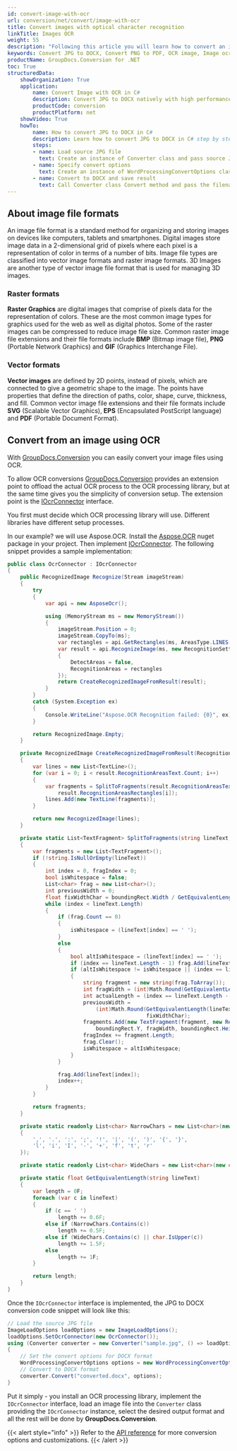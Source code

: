 ```yaml
---
id: convert-image-with-ocr
url: conversion/net/convert/image-with-ocr
title: Convert images with optical character recognition
linkTitle: Images OCR
weight: 55
description: "Following this article you will learn how to convert an image file to word or pdf using OCR with a couple of C# code lines and GroupDocs.Conversion for .NET."
keywords: Convert JPG to DOCX, Convert PNG to PDF, OCR image, Image ocr, 
productName: GroupDocs.Conversion for .NET
toc: True
structuredData:
    showOrganization: True
    application:    
        name: Convert Image with OCR in C#    
        description: Convert JPG to DOCX natively with high performance using C# language and GroupDocs.Conversion for .NET APIs
        productCode: conversion
        productPlatform: net 
    showVideo: True
    howTo:
        name: How to convert JPG to DOCX in C# 
        description: Learn how to convert JPG to DOCX in C# step by step
        steps:
        - name: Load source JPG file 
          text: Create an instance of Converter class and pass source JPG file path as a constructor parameter. You may specify absolute or relative file paths as per your requirements. 
        - name: Specify convert options 
          text: Create an instance of WordProcessingConvertOptions class.
        - name: Convert to DOCX and save result 
          text: Call Converter class Convert method and pass the filename for the converted DOCX file and the WordConvertOptions object from the previous step as parameters.
---
```


## About image file formats

An image file format is a standard method for organizing and storing images on devices like computers, tablets and smartphones. Digital images store image data in a 2-dimensional grid of pixels where each pixel is a representation of color in terms of a number of bits. Image file types are classified into vector image formats and raster image formats. 3D Images are another type of vector image file format that is used for managing 3D images.

### Raster formats

**Raster Graphics** are digital images that comprise of pixels data for the representation of colors. These are the most common image types for graphics used for the web as well as digital photos. Some of the raster images can be compressed to reduce image file size. Common raster image file extensions and their file formats include **BMP** (Bitmap image file), **PNG** (Portable Network Graphics) and **GIF** (Graphics Interchange File).

### Vector formats

**Vector images** are defined by 2D points, instead of pixels, which are connected to give a geometric shape to the image. The points have properties that define the direction of paths, color, shape, curve, thickness, and fill. Common vector image file extensions and their file formats include **SVG** (Scalable Vector Graphics), **EPS** (Encapsulated PostScript language) and **PDF** (Portable Document Format).

## Convert from an image using OCR

With [GroupDocs.Conversion](https://products.groupdocs.com/conversion/net) you can easily convert your image files using OCR.  

To allow OCR conversions [GroupDocs.Conversion](https://products.groupdocs.com/conversion/net) provides an extension point to offload the actual OCR process to the OCR processing library, but at the same time gives you the simplicity of conversion setup. The extension point is the [IOcrConnector](https://reference.groupdocs.com/conversion/net/groupdocs.conversion.integration.ocr/iocrconnector) interface. 

You first must decide which OCR processing library will use. Different libraries have different setup processes.

In our example? we will use Aspose.OCR. Install the [Aspose.OCR](https://www.nuget.org/packages/Aspose.OCR) nuget package in your project. Then implement [IOcrConnector](https://reference.groupdocs.com/conversion/net/groupdocs.conversion.integration.ocr/iocrconnector). The following snippet provides a sample implementation:

```csharp
public class OcrConnector : IOcrConnector
{
    public RecognizedImage Recognize(Stream imageStream)
    {
        try
        {
            var api = new AsposeOcr();

            using (MemoryStream ms = new MemoryStream())
            {
                imageStream.Position = 0;
                imageStream.CopyTo(ms);
                var rectangles = api.GetRectangles(ms, AreasType.LINES, false);
                var result = api.RecognizeImage(ms, new RecognitionSettings
                {
                    DetectAreas = false,
                    RecognitionAreas = rectangles
                });
                return CreateRecognizedImageFromResult(result);
            }
        }
        catch (System.Exception ex)
        {
            Console.WriteLine("Aspose.OCR Recognition failed: {0}", ex);
        }

        return RecognizedImage.Empty;
    }

    private RecognizedImage CreateRecognizedImageFromResult(RecognitionResult result)
    {
        var lines = new List<TextLine>();
        for (var i = 0; i < result.RecognitionAreasText.Count; i++)
        {
            var fragments = SplitToFragments(result.RecognitionAreasText[i].Trim('\r', '\n'),
                result.RecognitionAreasRectangles[i]);
            lines.Add(new TextLine(fragments));
        }

        return new RecognizedImage(lines);
    }

    private static List<TextFragment> SplitToFragments(string lineText, Rectangle boundingRect)
    {
        var fragments = new List<TextFragment>();
        if (!string.IsNullOrEmpty(lineText))
        {
            int index = 0, fragIndex = 0;
            bool isWhitespace = false;
            List<char> frag = new List<char>();
            int previousWidth = 0;
            float fixWidthChar = boundingRect.Width / GetEquivalentLength(lineText);
            while (index < lineText.Length)
            {
                if (frag.Count == 0)
                {
                    isWhitespace = (lineText[index] == ' ');
                }
                else
                {
                    bool altIsWhitespace = (lineText[index] == ' ');
                    if (index == lineText.Length - 1) frag.Add(lineText[index]);
                    if (altIsWhitespace != isWhitespace || (index == lineText.Length - 1))
                    {
                        string fragment = new string(frag.ToArray());
                        int fragWidth = (int)Math.Round(GetEquivalentLength(fragment) * fixWidthChar);
                        int actualLength = (index == lineText.Length - 1) ? lineText.Length : index;
                        previousWidth =
                            (int)Math.Round(GetEquivalentLength(lineText.Substring(0, actualLength - frag.Count)) *
                                            fixWidthChar);
                        fragments.Add(new TextFragment(fragment, new Rectangle(boundingRect.X + previousWidth,
                            boundingRect.Y, fragWidth, boundingRect.Height)));
                        fragIndex += fragment.Length;
                        frag.Clear();
                        isWhitespace = altIsWhitespace;
                    }
                }

                frag.Add(lineText[index]);
                index++;
            }
        }

        return fragments;
    }

    private static readonly List<char> NarrowChars = new List<char>(new char[]
    {
        ',', '.', ':', ';', '!', '|', '(', ')', '{', '}',
        'l', 'i', 'I', '-', '+', 'f', 't', 'r'
    });

    private static readonly List<char> WideChars = new List<char>(new char[] { '\t', 'm', 'w', 'M', 'W' });

    private static float GetEquivalentLength(string lineText)
    {
        var length = 0F;
        foreach (var c in lineText)
        {
            if (c == ' ')
                length += 0.6F;
            else if (NarrowChars.Contains(c))
                length += 0.5F;
            else if (WideChars.Contains(c) || char.IsUpper(c))
                length += 1.5F;
            else
                length += 1F;
        }

        return length;
    }
}
```

Once the `IOcrConnector` interface is implemented, the JPG to DOCX conversion code snippet will look like this:

```csharp
// Load the source JPG file
ImageLoadOptions loadOptions = new ImageLoadOptions();
loadOptions.SetOcrConnector(new OcrConnector());
using (Converter converter = new Converter("sample.jpg", () => loadOptions))
{
    // Set the convert options for DOCX format
    WordProcessingConvertOptions options = new WordProcessingConvertOptions();
    // Convert to DOCX format
    converter.Convert("converted.docx", options);
}
```

Put it simply - you install an OCR processing library, implement the `IOcrConnector` interface, load an image file into the `Converter` class providing the `IOcrConnector` instance, select the desired output format and all the rest will be done by **GroupDocs.Conversion**.  

{{< alert style="info" >}}
Refer to the [API reference](https://reference.groupdocs.com/conversion/net/groupdocs.conversion.options.convert) for more conversion options and customizations.
{{< /alert >}}
